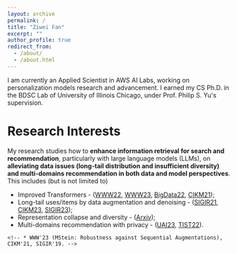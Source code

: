 ```yaml
---
layout: archive
permalink: /
title: "Ziwei Fan"
excerpt: ""
author_profile: true
redirect_from: 
  - /about/
  - /about.html
---
```



<!-- # About Me -->
I am currently an Applied Scientist in AWS AI Labs, working on personalization models research and advancement.
I earned my CS Ph.D. in the BDSC Lab of University of Illinois Chicago, under Prof. Philip S. Yu's supervision. 
<!-- <span style="color:red">Actively looking for full-time positions of Applied/Research Scientist, Machine Learning Engineer in recommender systems.</span> -->

# Research Interests
My research studies how to **enhance information retrieval for search and recommendation**, particularly with large language models (LLMs), on **alleviating data issues (long-tail distribution and insufficient diversity) and multi-domains recommendation in both data and model perspectives**. This includes (but is not limited to) 
* Improved Transformers - ([WWW22](https://arxiv.org/pdf/2201.06035.pdf), 
[WWW23](https://arxiv.org/pdf/2301.12197.pdf), 
[BigData22](https://arxiv.org/pdf/2210.13572.pdf), 
[CIKM21](https://arxiv.org/pdf/2106.06165.pdf)); 
* Long-tail uses/items by data augmentation and denoising - ([SIGIR21](https://arxiv.org/pdf/2105.00522.pdf), 
[CIKM23](https://arxiv.org/pdf/2305.07633.pdf), 
[SIGIR23](https://arxiv.org/pdf/2304.03344.pdf)); 
* Representation collapse and diversity - ([Arxiv](https://arxiv.org/pdf/2306.11986.pdf));
* Multi-domains recommendation with privacy - ([UAI23](https://arxiv.org/pdf/2306.03191.pdf), 
[TIST22](https://dl.acm.org/doi/full/10.1145/3501815)).
<!-- * Data-Centric AI (Learn (Distill) New Data for Addressing Data Issues) -->
<!-- 	* Data Sparsity Issue in Sequential Recommendation
		* BigData'22 (MT4SR: Multi-relation Item-Item Similarities), WWW'22 (STOSA: Collaborative Transitivity), CIKM'21 (DT4SR: Uncertain Sequential Behaviors), and SIGIR'21 (ASReP: Reversely Sequence Enhancement). -->
<!-- * Domain Adaptation (Federated Learning, Knowledge Transfer, and Continual Learning) -->
<!-- * Recommender Systems (Sequential, Graph, and Knowledge-based Recommendations) -->
	<!-- * WWW'23 (MStein: Robustness against Sequential Augmentations), CIKM'21, SIGIR'19. -->


<!-- # News
* Sep 2023: Serve as Program Committee for SDM 2024.
* Aug 2023: Serve as Reviewer for TheWebConference 2024.
* Aug 2023: Serve as Reviewer for LoG conference 2023.
* July 2023: Serve as Program Committee of AAAI 2024.
* July 2023: Our Paper "Graph Collaborative Signals Denoising and Augmentation for Recommendation" is awarded the <span style="color:red">Best Short Paper Award (Honorable Mention)!</span>
* May 22nd, 2023: Joined AWS AI Personalize as a full-time Applied Scientist.
* May 8th, 2023: From now on, I am Dr. Fan!
* May 8th, 2023: Paper "Personalized Federated Domain Adaptation for Item-to-Item Recommendation" is accepted by UAI'23.
* April 2023: Paper "Graph Collaborative Signals Denoising and Augmentation for Recommendation" is accepted by SIGIR'23.
* Jan 2023: Paper "Mutual Wasserstein Discrepancy Minimization for Sequential Recommendation" is accepted by WWW'23.
* Nov 2022: Officially Ph.D. Candidate after my preliminary examination!
* Nov 2022: Paper "Sequential Recommendation with Auxiliary Item Relationships via Multi-Relational Transformer" is accepted by BigData'22.
* May 2022: Joined Salesforce Research as Research Intern.
* Feb 2022: Joined AWS AI Personalize as Applied Scientist Intern.
* Jan 2022: Paper Sequential Recommendation via Stochastic Self-Attention is accepted by WWW'22.
* Aug 2021: 3 Paper accepted by CIKM'21, with one nominated as Best Short Paper.
* May 2021: Joined Spotify Research as Research Intern. -->

